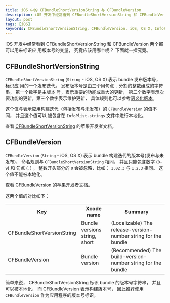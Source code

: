 ```yaml
---
title: iOS 中的 CFBundleShortVersionString 与 CFBundleVersion
description: iOS 开发中经常看到 CFBundleShortVersionString 和 CFBundleVersion 两个都可以用来标识应用版本号的变量， 究竟应该用哪个呢？ 下面就一探究竟
layout: post
tags: [iOS]
keywords: CFBundleShortVersionString, CFBundleVersion, iOS, OS X, InfoPlist.strings
---
```


iOS 开发中经常看到 CFBundleShortVersionString 和 CFBundleVersion 两个都可以用来标识应
用版本号的变量， 究竟应该用哪个呢？ 下面就一探究竟。

## CFBundleShortVersionString

`CFBundleShortVersionString` (`String` - iOS, OS X) 表示 bundle 发布版本号， 标识应
用的一个发布迭代。 发布版本号是由三个用句点 `.` 分割的整数组成的字符串， 第一个数字是主版本
号，表示重要的功能或重大的更新， 第二个数字表示次要功能的更新，第三个数字表示维护更新， 
具体规则也可以参考[语义化版本][3]。

这个值与表示应用构建迭代（包括发布与未发布）的 `CFBundleVersion` 的值不同， 并且这个值可以
被包含在 `InfoPlist.strings`  文件中进行本地化。

查看 [CFBundleShortVersionString][1] 的苹果开发者文档。

## CFBundleVersion

`CFBundleVersion` (`String` - iOS, OS X) 表示 bundle 构建迭代的版本号(发布与未发布)，
命名规则与 `CFBundleShortVersionString` 相同， 并且只能包含数字 (`0-9`) 和 句点 (`.`) ，
整数开头部分的 `0` 会被忽略，比如： `1.02.3` 与 `1.2.3` 相同。 这个值不能被本地化。

查看 [CFBundleVersion][2] 的苹果开发者文档。

这两个值的对比如下：

<table class="table table-bordered">
<tr>
<th> Key </th>
<th> Xcode name </th>
<th>  Summary </th>
</tr>
<tr>
<td>CFBundleShortVersionString</td>
<td>Bundle versions string, short</td>
<td>(Localizable) The release-version-number string for the bundle</td>
</tr>
<tr>
<td>CFBundleVersion</td>
<td>Bundle version </td>
<td>(Recommended) The build-version-number string for the bundle </td>
</tr>
</table>

简单来说， CFBundleShortVersionString 标识 bundle 的版本号字符串， 并且可以被本地化， 而
CFBundleVersion 表示构建版本号， 因此推荐使用 `CFBundleVersion` 作为应用程序的版本号标识。

[1]: https://developer.apple.com/library/ios/documentation/general/Reference/InfoPlistKeyReference/Articles/CoreFoundationKeys.html#//apple_ref/doc/uid/20001431-111349
[2]: https://developer.apple.com/library/ios/documentation/general/Reference/InfoPlistKeyReference/Articles/CoreFoundationKeys.html#//apple_ref/doc/uid/20001431-102364
[3]: https://semver.org/lang/zh-CN/
